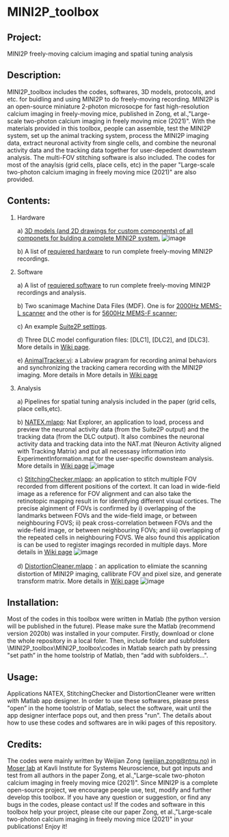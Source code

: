 # MINI2P_toolbox 
 
## Project:
  MINI2P freely-moving calcium imaging and spatial tuning analysis

## Description: 
  MINI2P_toolbox includes the codes, softwares, 3D models, protocols, and etc. for buidling and using MINI2P to do freely-moving recording. MINI2P is an open-source miniature 2-photon microsocpe for fast high-resolution calcium imaging in freely-moving mice, published in Zong, et al.,"Large-scale two-photon calcium imaging in freely moving mice (2021)". With the materials provided in this toolbox, people can assemble, test the MINI2P system, set up the animal tracking system, process the MINI2P imaging data, extract neuronal activity from single cells, and combine the neuronal activity data and the tracking data together for user-depedent downsteam analysis. The multi-FOV stitching software is also included. The codes for most of the anaylsis (grid cells, place cells, etc) in the paper "Large-scale two-photon calcium imaging in freely moving mice (2021)" are also provided.

## Contents: 
1) Hardware

      a) [3D models (and 2D drawings for custom components) of all componets for bulding a complete MINI2P system.](https://github.com/WeijianZong/MINI2P_toolbox/tree/main/Hardware/MINI2P%20system%20Version%2020210712)
![image](https://user-images.githubusercontent.com/43905023/127703645-a6ea03ea-c1aa-4eaa-a9fd-1e6e75a082ed.png)
      
      b)  A list of [requiered hardware](https://github.com/WeijianZong/MINI2P_toolbox/blob/main/Hardware/Minimum%20hardware%20requirement.docx) to run complete freely-moving MINI2P recordings.


2) Software 

      a) A list of [requiered software](https://github.com/WeijianZong/MINI2P_toolbox/blob/main/Software/Minimum%20software%20requirement.docx) to run complete freely-moving MINI2P recordings and analysis.
      
      b) Two scanimage Machine Data Files (MDF). One is for [2000Hz MEMS-L scanner](https://github.com/WeijianZong/MINI2P_toolbox/blob/main/Software/SI%20settings/Machine_Data_File_2000Hz.m) and the other is for [5600Hz MEMS-F scanner]();
      
      c) An example [Suite2P settings](https://github.com/WeijianZong/MINI2P_toolbox/blob/main/Software/Suite2P%20options/GCaMP6S_P2_C1_7.25Hz_MEC.npy).
      
      d) Three DLC model configuration files: [DLC1], [DLC2], and [DLC3]. More details in [Wiki page](https://github.com/WeijianZong/MINI2P_toolbox/wiki/DeepLabCut-trained-Models).
      
      e) [AnimalTracker.vi](https://github.com/WeijianZong/MINI2P_toolbox/tree/main/Software/AnimalTracker): a Labview pragram for recording animal behaviors and synchronizing the tracking camera recording with the MINI2P imaging. More details in More details in [Wiki page](https://github.com/WeijianZong/MINI2P_toolbox/wiki/AnimalTracker.vi)

3) Analysis

      a) Pipelines for spatial tuning analysis included in the paper (grid cells, place cells,etc).

      b) [NATEX.mlapp](https://github.com/WeijianZong/MINI2P_toolbox/tree/main/Analysis/Applications/NATEX): Nat Explorer, an application to load, process and preview the neuronal activity data (from the Suite2P output) and the tracking data (from the DLC output). It                 also combines the neuronal activity data and tracking data into the NAT.mat (Neuron Activity aligned with Tracking Matrix) and put all necessasy information                     into ExperimentInformation.mat for the user-specific downsteam analysis. More details in [Wiki page](https://github.com/WeijianZong/MINI2P_toolbox/wiki/NATEX.mlapp) 
      ![image](https://user-images.githubusercontent.com/43905023/127646675-27e2dd97-a133-4289-85f3-d8024797a86c.png)

      c) [StitchingChecker.mlapp](https://github.com/WeijianZong/MINI2P_toolbox/tree/main/Analysis/Applications/StitchingChecker): an application to stitch multiple FOV recorded from different positions of the cortext. It can load in wide-field image as a reference for FOV                                  alignment and can also take the retinotopic mapping result in for identifying different visual cortices. The precise alginment of FOVs is confirmed                              by  i) overlapping of the landmarks between FOVs and the wide-field image, or between neighbouring FOVS; ii) peak cross-correlation between FOVs and                            the wide-field image, or between neighbouring FOVs; and iii) overlapping of the repeated cells in neighbouring FOVS. We also found this application is                            can be used to register imagings recorded in multiple days. More details in [Wiki page](https://github.com/WeijianZong/MINI2P_toolbox/wiki/StitchingChecker.mlapp)
     ![image](https://user-images.githubusercontent.com/43905023/127649125-7b5b9de3-53f1-4d65-8fc2-63f9bdea75a4.png)

     d) [DistortionCleaner.mlapp](https://github.com/WeijianZong/MINI2P_toolbox/tree/main/Analysis/Applications/DistortionCleaner)：an application to elimiate the scanning distortion of MINI2P imaging, callibrate FOV and pixel size, and generate transform matrix. More details in [Wiki page](https://github.com/WeijianZong/MINI2P_toolbox/wiki/DistortionCleaner.mlapp)
     ![image](https://user-images.githubusercontent.com/43905023/127650948-b8ef7cc8-8c40-49b2-b374-dba90cc2844a.png)



## Installation: 
  Most of the codes in this toolbox were written in Matlab (the python version will be published in the future). Please make sure the Matlab (recommend version 2020b) was installed in your computer. Firstly, download or clone the whole repository in a local foler. Then, include folder and subfolders \MINI2P_toolbox\MINI2P_toolbox\codes in Matlab search path by pressing "set path” in the home toolstrip of Matlab, then “add with subfolders...". 

## Usage:
  Applications NATEX, StitchingChecker and DistortionCleaner were written with Matlab app designer. In order to use these softwares, please press "open” in the home toolstrip of Matlab, select the software, wait until the app designer interface pops out, and then press "run". The details about how to use these codes and softwares are in wiki pages of this repository.


## Credits: 
  The codes were mainly written by Weijian Zong (weijian.zong@ntnu.no) in [Moser lab](https://www.ntnu.edu/kavli/moser-group#/view/about) at Kavli Institute for Systems Neuroscience, but got inputs and test from all authors in the paper Zong, et al.,"Large-scale two-photon calcium imaging in freely moving mice (2021)". Since MINI2P is a complete open-source project, we encourage people use, test, modify and further develop this toolbox. If you have any question or suggestion, or find any bugs in the codes, please contact us! If the codes and software in this toolbox help your project, please cite our paper Zong, et al.,"Large-scale two-photon calcium imaging in freely moving mice (2021)" in your publications! Enjoy it!

